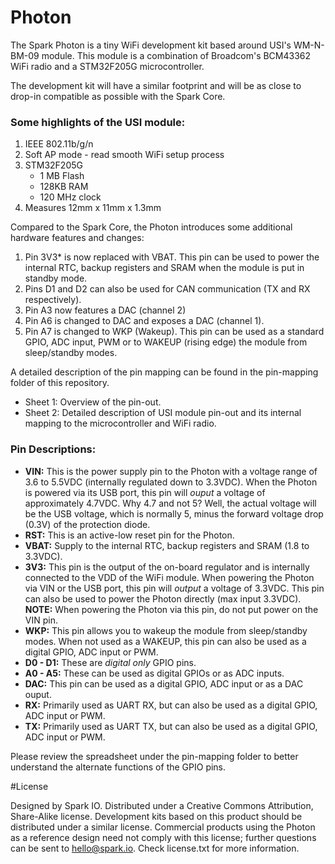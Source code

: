 # Photon

The Spark Photon is a tiny WiFi development kit based around USI's WM-N-BM-09 module. This module is a combination of Broadcom's BCM43362 WiFi radio and a STM32F205G microcontroller.

The development kit will have a similar footprint and will be as close to drop-in compatible as possible with the Spark Core.

### Some highlights of the USI module:

 1. IEEE 802.11b/g/n
 2. Soft AP mode - read smooth WiFi setup process
 3. STM32F205G
 	- 1 MB Flash
 	- 128KB RAM
 	- 120 MHz clock
 4. Measures 12mm x 11mm x 1.3mm

Compared to the Spark Core, the Photon introduces some additional hardware features and changes:

 1. Pin 3V3* is now replaced with VBAT. This pin can be used to power the internal RTC, backup registers and SRAM when the module is put in standby mode.
 2. Pins D1 and D2 can also be used for CAN communication (TX and RX respectively).
 3. Pin A3 now features a DAC (channel 2)
 4. Pin A6 is changed to DAC and exposes a DAC (channel 1).
 5. Pin A7 is changed to WKP (Wakeup). This pin can be used as a standard GPIO, ADC input, PWM or to WAKEUP (rising edge) the module from sleep/standby modes.

A detailed description of the pin mapping can be found in the pin-mapping folder of this repository.
* Sheet 1: Overview of the pin-out.
* Sheet 2: Detailed description of USI module pin-out and its internal mapping to the microcontroller and WiFi radio.

### Pin Descriptions:
- **VIN:** This is the power supply pin to the Photon with a voltage range of 3.6 to 5.5VDC (internally regulated down to 3.3VDC). When the Photon is powered via its USB port, this pin will *ouput* a voltage of approximately 4.7VDC. Why 4.7 and not 5? Well, the actual voltage will be the USB voltage, which is normally 5, minus the forward voltage drop (0.3V) of the protection diode.
- **RST:** This is an active-low reset pin for the Photon.
- **VBAT:** Supply to the internal RTC, backup registers and SRAM (1.8 to 3.3VDC).
- **3V3:** This pin is the output of the on-board regulator and is internally connected to the VDD of the WiFi module. When powering the Photon via VIN or the USB port, this pin will *output* a voltage of 3.3VDC. This pin can also be used to power the Photon directly (max input 3.3VDC). **NOTE:** When powering the Photon via this pin, do not put power on the VIN pin.
- **WKP:** This pin allows you to wakeup the module from sleep/standby modes. When not used as a WAKEUP, this pin can also be used as a digital GPIO, ADC input or PWM.
- **D0 - D1:** These are _digital only_ GPIO pins.
- **A0 - A5:** These can be used as digital GPIOs or as ADC inputs.
- **DAC:** This pin can be used as a digital GPIO, ADC input or as a DAC ouput.
- **RX:** Primarily used as UART RX, but can also be used as a digital GPIO, ADC input or PWM.
- **TX:** Primarily used as UART TX, but can also be used as a digital GPIO, ADC input or PWM.

Please review the spreadsheet under the pin-mapping folder to better understand the alternate functions of the GPIO pins.

#License

Designed by Spark IO. Distributed under a Creative Commons Attribution, Share-Alike license.
Development kits based on this product should be distributed under a similar license.
Commercial products using the Photon as a reference design need not comply with this license; further questions can be sent to hello@spark.io.
Check license.txt for more information.
